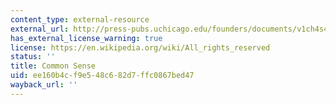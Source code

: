 ```yaml
---
content_type: external-resource
external_url: http://press-pubs.uchicago.edu/founders/documents/v1ch4s4.html
has_external_license_warning: true
license: https://en.wikipedia.org/wiki/All_rights_reserved
status: ''
title: Common Sense
uid: ee160b4c-f9e5-48c6-82d7-ffc0867bed47
wayback_url: ''
---
```

